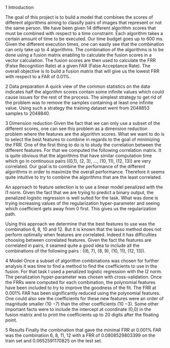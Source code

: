 1 Introduction

The goal of this project is to build a model that combines the scores of different algorithms aiming to classify pairs of images that represent or not the same person. We have been given 14 different algorithm scores that must be combined with respect to a time constraint. Each algorithm takes a certain amount of time to be executed. Our time budget goes up to 600 ms. Given the different execution times, one can easily see that the combination can only take up to 4 algorithms. The combination of the algorithms is to be done using a fusion matrix
enabling to calculate the fusion scores in a vector calculation. The fusion scores are then used to calculate the FRR (False Recognition Rate) at a
given FAR (False Acceptance Rate). The overall objective is to build a fusion matrix that will give us the lowest FRR with respect to a FAR of 0.01%.

2 Data preparation
A quick view of the common statistics on the data indicates half the algorithm scores contain some infinite values which could cause issues for the rest of the process. The simplest strategy to get rid of the problem was to remove the samples containing at least one infinite value. Using such a strategy the training dataset went from 2048853 samples to 2048840.

3 Dimension reduction
Given the fact that we can only use a subset of the different scores, one can see this problem as a dimension reduction problem where the features
are the algorithm scores. What we want to do is to select the best features to combine in regards to the goal of minimizing the FRR. One of the first thing to do is to study the correlation between the different features. For that we computed the following correlation matrix.
It is quite obvious that the algorithms that have similar computation time which go in continuous pairs ((0,1), (2, 3), ..., (10, 11), (12, 13)) are very correlated. Our goal is to combine the performance of the different algorithms in order to maximize the overall performance. Therefore it seems quite intuitive to try to combine the algorithms that are the least correlated.

An approach to feature selection is to use a linear model penalized with the l1 norm. Given the fact that we are trying to predict a binary output, the penalized logistic regression is well suited for the task. What was done is trying increasing values of the regularization hyper-parameter and seeing which coefficient gets away from 0 first. This gives us the regularization path.

Using this approach we determine that the best features to use was the combination 6, 8, 10 and 12. But it is known that the lasso method does not perform optimally when features are correlated. Indeed it has difficulties choosing between correlated features. Given the fact the features are correlated in pairs, it seamed quite a good idea to include all the combinations of the following pairs : ((6, 7), (8, 9), (10, 11), (12, 13)).

4 Model
Once a subset of algorithm combinations was chosen for further analysis it was time to find a method to find the coefficients to use in the fusion. For that task I used a penalized logistic regression with the l2 norm. The penalization hyper-parameter was chosen with cross-validation. Once the FRRs were computed for each combination, the polynomial features have been included to try to improve the goodness of the fit. The FRR at 0.001% FAR has been significantly reduced using the polynomial features. One could also see the coefficients for these new features were an order of magnitude smaller (10 −7) than the other coefficients (10 −3). Some other important facts were to include the intercept at coordinate (0,0) in the fusion matrix and to print the coefficients up to 20 digits after the floating point.

5 Results
Finally the combination that gave the minimal FRR at 0.001% FAR was the combination 6, 8, 11, 12 with a FRR of 0.0808529803399 on the train set and 0.0652591170825 on the test set.